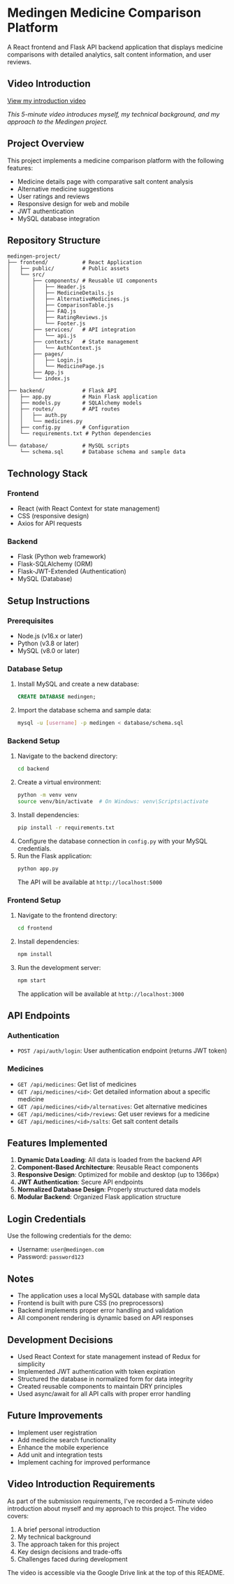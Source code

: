 # Medingen Medicine Comparison Platform

A React frontend and Flask API backend application that displays medicine comparisons with detailed analytics, salt content information, and user reviews.

## Video Introduction
[View my introduction video](https://drive.google.com/file/d/1hjeaKHhRpSRmIXWG9cTXo6yD060EWxRL/view?usp=sharing)

*This 5-minute video introduces myself, my technical background, and my approach to the Medingen project.*

## Project Overview

This project implements a medicine comparison platform with the following features:
- Medicine details page with comparative salt content analysis
- Alternative medicine suggestions
- User ratings and reviews
- Responsive design for web and mobile
- JWT authentication
- MySQL database integration

## Repository Structure

```
medingen-project/
├── frontend/           # React Application
│   ├── public/         # Public assets
│   └── src/
│       ├── components/ # Reusable UI components
│       │   ├── Header.js
│       │   ├── MedicineDetails.js
│       │   ├── AlternativeMedicines.js
│       │   ├── ComparisonTable.js
│       │   ├── FAQ.js
│       │   ├── RatingReviews.js
│       │   └── Footer.js
│       ├── services/   # API integration
│       │   └── api.js
│       ├── contexts/   # State management
│       │   └── AuthContext.js
│       ├── pages/
│       │   ├── Login.js
│       │   └── MedicinePage.js
│       ├── App.js
│       └── index.js
│
├── backend/            # Flask API
│   ├── app.py          # Main Flask application
│   ├── models.py       # SQLAlchemy models
│   ├── routes/         # API routes
│   │   ├── auth.py
│   │   └── medicines.py
│   ├── config.py       # Configuration
│   └── requirements.txt # Python dependencies
│
└── database/           # MySQL scripts
    └── schema.sql      # Database schema and sample data
```

## Technology Stack

### Frontend
- React (with React Context for state management)
- CSS (responsive design)
- Axios for API requests

### Backend
- Flask (Python web framework)
- Flask-SQLAlchemy (ORM)
- Flask-JWT-Extended (Authentication)
- MySQL (Database)

## Setup Instructions

### Prerequisites
- Node.js (v16.x or later)
- Python (v3.8 or later)
- MySQL (v8.0 or later)

### Database Setup
1. Install MySQL and create a new database:
   ```sql
   CREATE DATABASE medingen;
   ```
2. Import the database schema and sample data:
   ```bash
   mysql -u [username] -p medingen < database/schema.sql
   ```

### Backend Setup
1. Navigate to the backend directory:
   ```bash
   cd backend
   ```
2. Create a virtual environment:
   ```bash
   python -m venv venv
   source venv/bin/activate  # On Windows: venv\Scripts\activate
   ```
3. Install dependencies:
   ```bash
   pip install -r requirements.txt
   ```
4. Configure the database connection in `config.py` with your MySQL credentials.
5. Run the Flask application:
   ```bash
   python app.py
   ```
   The API will be available at `http://localhost:5000`

### Frontend Setup
1. Navigate to the frontend directory:
   ```bash
   cd frontend
   ```
2. Install dependencies:
   ```bash
   npm install
   ```
3. Run the development server:
   ```bash
   npm start
   ```
   The application will be available at `http://localhost:3000`

## API Endpoints

### Authentication
- `POST /api/auth/login`: User authentication endpoint (returns JWT token)

### Medicines
- `GET /api/medicines`: Get list of medicines
- `GET /api/medicines/<id>`: Get detailed information about a specific medicine
- `GET /api/medicines/<id>/alternatives`: Get alternative medicines
- `GET /api/medicines/<id>/reviews`: Get user reviews for a medicine
- `GET /api/medicines/<id>/salts`: Get salt content details

## Features Implemented

1. **Dynamic Data Loading**: All data is loaded from the backend API
2. **Component-Based Architecture**: Reusable React components
3. **Responsive Design**: Optimized for mobile and desktop (up to 1366px)
4. **JWT Authentication**: Secure API endpoints
5. **Normalized Database Design**: Properly structured data models
6. **Modular Backend**: Organized Flask application structure

## Login Credentials

Use the following credentials for the demo:
- Username: `user@medingen.com`
- Password: `password123`

## Notes

- The application uses a local MySQL database with sample data
- Frontend is built with pure CSS (no preprocessors)
- Backend implements proper error handling and validation
- All component rendering is dynamic based on API responses

## Development Decisions

- Used React Context for state management instead of Redux for simplicity
- Implemented JWT authentication with token expiration
- Structured the database in normalized form for data integrity
- Created reusable components to maintain DRY principles
- Used async/await for all API calls with proper error handling

## Future Improvements

- Implement user registration
- Add medicine search functionality
- Enhance the mobile experience
- Add unit and integration tests
- Implement caching for improved performance

## Video Introduction Requirements

As part of the submission requirements, I've recorded a 5-minute video introduction about myself and my approach to this project. The video covers:

1. A brief personal introduction
2. My technical background
3. The approach taken for this project
4. Key design decisions and trade-offs
5. Challenges faced during development

The video is accessible via the Google Drive link at the top of this README.
